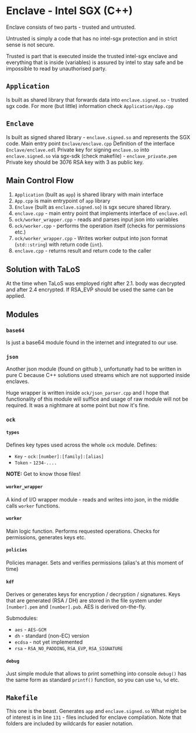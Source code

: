 # Enclave - Intel SGX (C++)

Enclave consists of two parts - trusted and untrusted.

Untrusted is simply a code that has no intel-sgx protection and in strict sense is not secure.

Trusted is part that is executed inside the trusted intel-sgx enclave and everything that is inside (variables) is assured by intel to stay safe and be impossible to read by unauthorised party.

## `Application`
Is built as shared library that forwards data into `enclave.signed.so` - trusted sgx code.
For more (but little) information check `Application/App.cpp`

## `Enclave`
Is built as signed shared library - `enclave.signed.so` and represents the SGX code.
Main entry point `Enclave/enclave.cpp`
Definition of the interface `Enclave/enclave.edl`
Private key for signing `enclave.so` into `enclave.signed.so` via sgx-sdk (check makefile) - `enclave_private.pem`
Private key should be 3076 RSA key with 3 as public key.

## Main Control Flow

1. `Application` (built as `app`) is shared library with main interface
  1. `App.cpp` is main entrypoint of `app` library
2. `Enclave` (built as `enclave.signed.so`) is sgx secure shared library.
  1. `enclave.cpp` - main entry point that implements interface of `enclave.edl`
  2. `ock/worker_wrapper.cpp` - reads and parses input json into variables
  3. `ock/worker.cpp` - performs the operation itself (checks for permissions etc.)
  4. `ock/worker_wrapper.cpp` - Writes worker output into json format (`std::string`) with return code (`int`).
  5. `enclave.cpp` - returns result and return code to the caller

## Solution with TaLoS
At the time when TaLoS was employed right after 2.1. body was decrypted and after 2.4 encrypted.
If RSA_EVP should be used the same can be applied.


## Modules

### `base64`
Is just a base64 module found in the internet and integrated to our use.

### `json`
Another json module (found on github ), unfortunatly had to be written in pure C because C++ solutions used streams which are not supported inside enclaves.

Huge wrapper is written inside `ock/json_parser.cpp` and I hope that functionality of this module will suffice and usage of raw module will not be required. It was a nightmare at some point but now it's fine.

### `ock`

#### `types`
Defines key types used across the whole `ock` module.
Defines:
- `Key` - `ock:[number]:[family]:[alias]`
- `Token` - `1234-....`

**NOTE:** Get to know those files!

#### `worker_wrapper`
A kind of I/O wrapper module - reads and writes into json, in the middle calls `worker` functions.

#### `worker`
Main logic function. Performs requested operations. Checks for permissions, generates keys etc.

#### `policies`
Policies manager. Sets and verifies permissions (alias's at this moment of time)

#### `kdf`
Derives or generates keys for encryption / decryption / signatures.
Keys that are generated (RSA / DH) are stored in the file system under `[number].pem` and `[number].pub`. AES is derived on-the-fly.

Submodules:
- `aes` - `AES-GCM`
- `dh` - standard (non-EC) version
- `ecdsa` - not yet implemented
- `rsa` - `RSA_NO_PADDING`, `RSA_EVP`, `RSA_SIGNATURE`

#### `debug`
Just simple module that allows to print something into console
`debug()` has the same form as standard `printf()` function, so you can use `%s`, `%d` etc.


## `Makefile`
This one is the beast. Generates `app` and `enclave.signed.so`
What might be of interest is in line `131` - files included for enclave compilation. Note that folders are included by wildcards for easier notation.

